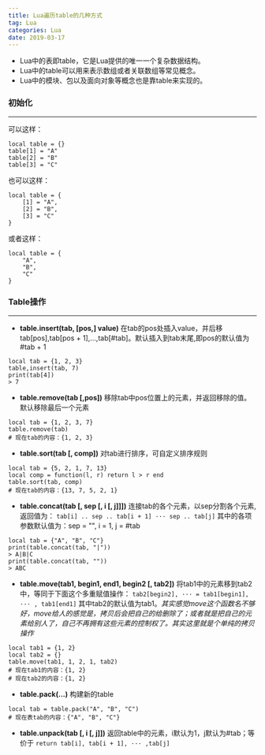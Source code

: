 ```yaml
---
title: Lua遍历table的几种方式
tag: Lua
categories: Lua
date: 2019-03-17
---
```


* Lua中的表即table，它是Lua提供的唯一一个复杂数据结构。
* Lua中的table可以用来表示数组或者关联数组等常见概念。
* Lua中的模块、包以及面向对象等概念也是靠table来实现的。

### 初始化
---
可以这样：
```
local table = {}
table[1] = "A"
table[2] = "B"
table[3] = "C"
```
也可以这样：
```
local table = {
    [1] = "A",
    [2] = "B",
    [3] = "C"
}
```
或者这样：
```
local table = {
    "A",
    "B",
    "C"
}
```

### Table操作
---

* **table.insert(tab, [pos,] value)**
在tab的pos处插入value，并后移tab[pos],tab[pos + 1],...,tab[#tab]。默认插入到tab末尾,即pos的默认值为#tab + 1
```
local tab = {1, 2, 3}
table,insert(tab, 7)
print(tab[4])
> 7
```

* **table.remove(tab [,pos])**
移除tab中pos位置上的元素，并返回移除的值。默认移除最后一个元素
```
local tab = {1, 2, 3, 7}
table.remove(tab)
# 现在tab的内容：{1, 2, 3} 
```

* **table.sort(tab [, comp])**
对tab进行排序，可自定义排序规则
```
local tab = {5, 2, 1, 7, 13}
local comp = function(l, r) return l > r end
table.sort(tab, comp)
# 现在tab的内容：{13, 7, 5, 2, 1}
```

* **table.concat(tab [, sep [, i [, j]]])**
连接tab的各个元素，以sep分割各个元素,返回值为：
`tab[i] .. sep .. tab[i + 1] ··· sep .. tab[j]`
其中的各项参数默认值为：sep = "", i = 1, j = #tab
```
local tab = {"A", "B", "C"}
print(table.concat(tab, "|"))
> A|B|C
print(table.concat(tab, ""))
> ABC
```

* **table.move(tab1, begin1, end1, begin2 [, tab2])**
将tab1中的元素移到tab2中，等同于下面这个多重赋值操作：
`tab2[begin2], ··· = tab1[begin1], ··· , tab1[end1]`
其中tab2的默认值为tab1。*其实感觉move这个函数名不够好，move给人的感觉是，拷贝后会把自己的给删除了；或者就是把自己的元素给别人了，自己不再拥有这些元素的控制权了。其实这里就是个单纯的拷贝操作*
```
local tab1 = {1, 2}
local tab2 = {}
table.move(tab1, 1, 2, 1, tab2)
# 现在tab1的内容：{1, 2}
# 现在tab2的内容：{1, 2}
```

* **table.pack(...)**
构建新的table
```
local tab = table.pack("A", "B", "C")
# 现在表tab的内容：{"A", "B", "C"}
```

* **table.unpack(tab [, i [, j]])**
返回table中的元素，i默认为1，j默认为#tab；等价于
`return tab[i], tab[i + 1], ··· ,tab[j]`

